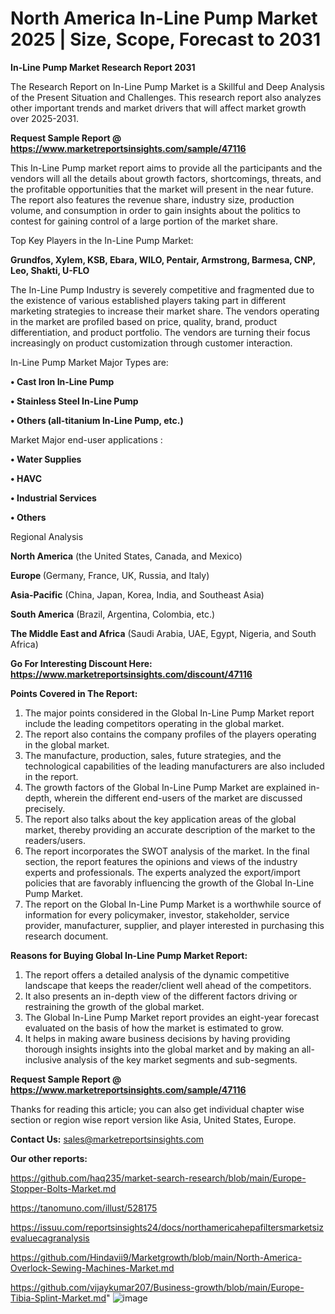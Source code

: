 # North America In-Line Pump Market 2025 | Size, Scope, Forecast to 2031

<strong>In-Line Pump Market Research Report 2031</strong>

The Research Report on In-Line Pump Market is a Skillful and Deep Analysis of the Present Situation and Challenges. This research report also analyzes other important trends and market drivers that will affect market growth over 2025-2031.

<strong>Request Sample Report @ <a href=https://www.marketreportsinsights.com/sample/47116>https://www.marketreportsinsights.com/sample/47116</a></strong>

This In-Line Pump market report aims to provide all the participants and the vendors will all the details about growth factors, shortcomings, threats, and the profitable opportunities that the market will present in the near future. The report also features the revenue share, industry size, production volume, and consumption in order to gain insights about the politics to contest for gaining control of a large portion of the market share.

Top Key Players in the In-Line Pump Market:

<strong>Grundfos, Xylem, KSB, Ebara, WILO, Pentair, Armstrong, Barmesa, CNP, Leo, Shakti, U-FLO</strong>

The In-Line Pump Industry is severely competitive and fragmented due to the existence of various established players taking part in different marketing strategies to increase their market share. The vendors operating in the market are profiled based on price, quality, brand, product differentiation, and product portfolio. The vendors are turning their focus increasingly on product customization through customer interaction.

In-Line Pump Market Major Types are:

<strong>•  Cast Iron In-Line Pump

•  Stainless Steel In-Line Pump

•  Others (all-titanium In-Line Pump, etc.)</strong>

Market Major end-user applications :

<strong>•  Water Supplies

•  HAVC

•  Industrial Services

•  Others</strong>

Regional Analysis

</u><strong><b>North America</b></strong> (the United States, Canada, and Mexico)

<strong><b>Europe </b></strong>(Germany, France, UK, Russia, and Italy)

<strong><b>Asia-Pacific</b></strong> (China, Japan, Korea, India, and Southeast Asia)

<strong><b>South America</b></strong> (Brazil, Argentina, Colombia, etc.)

<strong><b>The Middle East and Africa</b></strong> (Saudi Arabia, UAE, Egypt, Nigeria, and South Africa)

<strong>Go For Interesting Discount Here: <a href=https://www.marketreportsinsights.com/discount/47116>https://www.marketreportsinsights.com/discount/47116</a></strong>

<strong>Points Covered in The Report:</strong>
<ol>
  <li>The major points considered in the Global In-Line Pump Market report include the leading competitors operating in the global market.</li>
  <li>The report also contains the company profiles of the players operating in the global market.</li>
  <li>The manufacture, production, sales, future strategies, and the technological capabilities of the leading manufacturers are also included in the report.</li>
  <li>The growth factors of the Global In-Line Pump Market are explained in-depth, wherein the different end-users of the market are discussed precisely.</li>
  <li>The report also talks about the key application areas of the global market, thereby providing an accurate description of the market to the readers/users.</li>
  <li>The report incorporates the SWOT analysis of the market. In the final section, the report features the opinions and views of the industry experts and professionals. The experts analyzed the export/import policies that are favorably influencing the growth of the Global In-Line Pump Market.</li>
  <li>The report on the Global In-Line Pump Market is a worthwhile source of information for every policymaker, investor, stakeholder, service provider, manufacturer, supplier, and player interested in purchasing this research document.</li>
</ol>
<strong>Reasons for Buying Global In-Line Pump Market Report:</strong>

<ol>
  <li>The report offers a detailed analysis of the dynamic competitive landscape that keeps the reader/client well ahead of the competitors.</li>
  <li>It also presents an in-depth view of the different factors driving or restraining the growth of the global market.</li>
  <li>The Global In-Line Pump Market report provides an eight-year forecast evaluated on the basis of how the market is estimated to grow.</li>
  <li>It helps in making aware business decisions by having providing thorough insights insights into the global market and by making an all-inclusive analysis of the key market segments and sub-segments.</li>
</ol>
<strong>Request Sample Report @ <a href=https://www.marketreportsinsights.com/sample/47116>https://www.marketreportsinsights.com/sample/47116</a></strong>


Thanks for reading this article; you can also get individual chapter wise section or region wise report version like Asia, United States, Europe.

<strong>Contact Us:</strong>
sales@marketreportsinsights.com

<strong>Our other reports:</strong>

<a href=https://github.com/haq235/market-search-research/blob/main/Europe-Stopper-Bolts-Market.md>https://github.com/haq235/market-search-research/blob/main/Europe-Stopper-Bolts-Market.md</a>

<a href=https://tanomuno.com/illust/528175>https://tanomuno.com/illust/528175</a>

<a href=https://issuu.com/reportsinsights24/docs/northamericahepafiltersmarketsizevaluecagranalysis>https://issuu.com/reportsinsights24/docs/northamericahepafiltersmarketsizevaluecagranalysis</a>

<a href=https://github.com/Hindavii9/Marketgrowth/blob/main/North-America-Overlock-Sewing-Machines-Market.md>https://github.com/Hindavii9/Marketgrowth/blob/main/North-America-Overlock-Sewing-Machines-Market.md</a>

<a href=https://github.com/vijaykumar207/Business-growth/blob/main/Europe-Tibia-Splint-Market.md>https://github.com/vijaykumar207/Business-growth/blob/main/Europe-Tibia-Splint-Market.md</a>"
![image](https://github.com/user-attachments/assets/3aa097b6-6c69-4e41-9823-d6f2afae7fbc)
